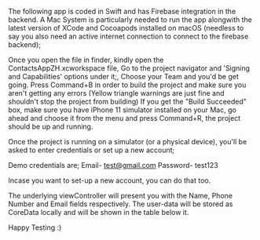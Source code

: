 The following app is coded in Swift and has Firebase integration in the backend.
A Mac System is particularly needed to run the app alongwith the latest version of XCode and Cocoapods installed on macOS (needless to say you also need an active internet connection to connect to the firebase backend);

Once you open the file in finder, kindly open the ContactsAppZH.xcworkspace file, 
Go to the project navigator and 'Signing and Capabilities' options under it;,
Choose your Team and you'd be get going.
Press Command+B in order to build the project and make sure you aren't getting any errors (Yellow triangle warnings are just fine and shouldn't stop the project from building)
If you get the "Build Succeeded" box, make sure you have iPhone 11 simulator installed on your Mac, go ahead and choose it from the menu and press Command+R, the project should be up and running.

Once the project is running on a simulator (or a physical device), you'll be asked to enter credentials or set up a new account;

Demo credentials are; 
Email- test@gmail.com
Password- test123

Incase you want to set-up a new account, you can do that too.

The underlying viewController will present you with the Name, Phone Number and Email fields respectively.
The user-data will be stored as CoreData locally and will be shown in the table below it.

Happy Testing :)
